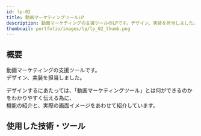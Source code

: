 ```yaml
---
id: lp-02
title: 動画マーケティングツールLP
description: 動画マーケティングの支援ツールのLPです。デザイン、実装を担当しました。  
thumbnail: portfolio/images/lp/lp_02_thumb.png
---
```


## 概要
動画マーケティングの支援ツールです。  
デザイン、実装を担当しました。

デザインするにあたっては、「動画マーケティングツール」とは何ができるのかをわかりやすく伝える為に、  
機能の紹介と、実際の画面イメージをあわせて紹介しています。


<dynamic-image path="portfolio/images/lp/lp_02.jpg" alt="LPO画面イメージ" ></dynamic-image>

## 使用した技術・ツール
<skill :items="['NuxtJS','AWS S3','AWS CloudFront','Sketch','illustrator']"></skill>
